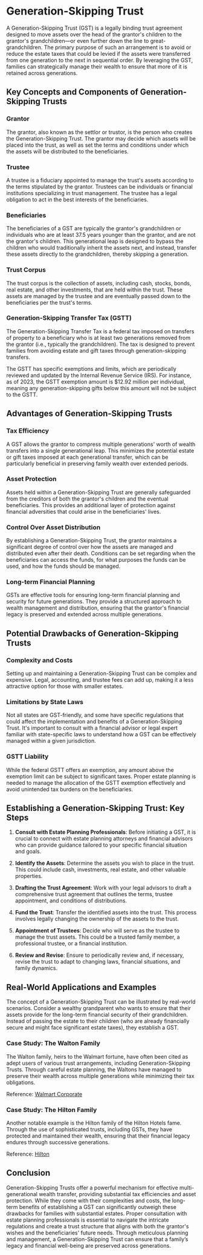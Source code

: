 # Generation-Skipping Trust

A Generation-Skipping Trust (GST) is a legally binding trust agreement designed to move assets over the head of the grantor's children to the grantor's grandchildren—or even further down the line to great-grandchildren. The primary purpose of such an arrangement is to avoid or reduce the estate taxes that could be levied if the assets were transferred from one generation to the next in sequential order. By leveraging the GST, families can strategically manage their wealth to ensure that more of it is retained across generations.

## Key Concepts and Components of Generation-Skipping Trusts

### Grantor
The grantor, also known as the settlor or trustor, is the person who creates the Generation-Skipping Trust. The grantor may decide which assets will be placed into the trust, as well as set the terms and conditions under which the assets will be distributed to the beneficiaries.

### Trustee
A trustee is a fiduciary appointed to manage the trust's assets according to the terms stipulated by the grantor. Trustees can be individuals or financial institutions specializing in trust management. The trustee has a legal obligation to act in the best interests of the beneficiaries.

### Beneficiaries
The beneficiaries of a GST are typically the grantor's grandchildren or individuals who are at least 37.5 years younger than the grantor, and are not the grantor's children. This generational leap is designed to bypass the children who would traditionally inherit the assets next, and instead, transfer these assets directly to the grandchildren, thereby skipping a generation.

### Trust Corpus
The trust corpus is the collection of assets, including cash, stocks, bonds, real estate, and other investments, that are held within the trust. These assets are managed by the trustee and are eventually passed down to the beneficiaries per the trust's terms.

### Generation-Skipping Transfer Tax (GSTT)
The Generation-Skipping Transfer Tax is a federal tax imposed on transfers of property to a beneficiary who is at least two generations removed from the grantor (i.e., typically the grandchildren). The tax is designed to prevent families from avoiding estate and gift taxes through generation-skipping transfers.

The GSTT has specific exemptions and limits, which are periodically reviewed and updated by the Internal Revenue Service (IRS). For instance, as of 2023, the GSTT exemption amount is $12.92 million per individual, meaning any generation-skipping gifts below this amount will not be subject to the GSTT.

## Advantages of Generation-Skipping Trusts

### Tax Efficiency
A GST allows the grantor to compress multiple generations' worth of wealth transfers into a single generational leap. This minimizes the potential estate or gift taxes imposed at each generational transfer, which can be particularly beneficial in preserving family wealth over extended periods.

### Asset Protection
Assets held within a Generation-Skipping Trust are generally safeguarded from the creditors of both the grantor's children and the eventual beneficiaries. This provides an additional layer of protection against financial adversities that could arise in the beneficiaries' lives.

### Control Over Asset Distribution
By establishing a Generation-Skipping Trust, the grantor maintains a significant degree of control over how the assets are managed and distributed even after their death. Conditions can be set regarding when the beneficiaries can access the funds, for what purposes the funds can be used, and how the funds should be managed.

### Long-term Financial Planning
GSTs are effective tools for ensuring long-term financial planning and security for future generations. They provide a structured approach to wealth management and distribution, ensuring that the grantor's financial legacy is preserved and extended across multiple generations.

## Potential Drawbacks of Generation-Skipping Trusts

### Complexity and Costs
Setting up and maintaining a Generation-Skipping Trust can be complex and expensive. Legal, accounting, and trustee fees can add up, making it a less attractive option for those with smaller estates.

### Limitations by State Laws
Not all states are GST-friendly, and some have specific regulations that could affect the implementation and benefits of a Generation-Skipping Trust. It's important to consult with a financial advisor or legal expert familiar with state-specific laws to understand how a GST can be effectively managed within a given jurisdiction.

### GSTT Liability
While the federal GSTT offers an exemption, any amount above the exemption limit can be subject to significant taxes. Proper estate planning is needed to manage the allocation of the GSTT exemption effectively and avoid unintended tax burdens on the beneficiaries.

## Establishing a Generation-Skipping Trust: Key Steps

1. **Consult with Estate Planning Professionals**: Before initiating a GST, it is crucial to connect with estate planning attorneys and financial advisors who can provide guidance tailored to your specific financial situation and goals.

2. **Identify the Assets**: Determine the assets you wish to place in the trust. This could include cash, investments, real estate, and other valuable properties.

3. **Drafting the Trust Agreement**: Work with your legal advisors to draft a comprehensive trust agreement that outlines the terms, trustee appointment, and conditions of distributions.

4. **Fund the Trust**: Transfer the identified assets into the trust. This process involves legally changing the ownership of the assets to the trust.

5. **Appointment of Trustees**: Decide who will serve as the trustee to manage the trust assets. This could be a trusted family member, a professional trustee, or a financial institution.

6. **Review and Revise**: Ensure to periodically review and, if necessary, revise the trust to adapt to changing laws, financial situations, and family dynamics.

## Real-World Applications and Examples

The concept of a Generation-Skipping Trust can be illustrated by real-world scenarios. Consider a wealthy grandparent who wants to ensure that their assets provide for the long-term financial security of their grandchildren. Instead of passing the estate to their children (who are already financially secure and might face significant estate taxes), they establish a GST.

### Case Study: The Walton Family

The Walton family, heirs to the Walmart fortune, have often been cited as adept users of various trust arrangements, including Generation-Skipping Trusts. Through careful estate planning, the Waltons have managed to preserve their wealth across multiple generations while minimizing their tax obligations.

Reference: [Walmart Corporate](https://corporate.walmart.com/)

### Case Study: The Hilton Family

Another notable example is the Hilton family of the Hilton Hotels fame. Through the use of sophisticated trusts, including GSTs, they have protected and maintained their wealth, ensuring that their financial legacy endures through successive generations.

Reference: [Hilton](https://www.hilton.com/)

## Conclusion

Generation-Skipping Trusts offer a powerful mechanism for effective multi-generational wealth transfer, providing substantial tax efficiencies and asset protection. While they come with their complexities and costs, the long-term benefits of establishing a GST can significantly outweigh these drawbacks for families with substantial estates. Proper consultation with estate planning professionals is essential to navigate the intricate regulations and create a trust structure that aligns with both the grantor's wishes and the beneficiaries' future needs. Through meticulous planning and management, a Generation-Skipping Trust can ensure that a family’s legacy and financial well-being are preserved across generations.